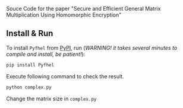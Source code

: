 Souce Code for the paper "Secure and Efficient General Matrix Multiplication Using Homomorphic Encryption"
## Install & Run
To install `Pyfhel` from [PyPI](https://pypi.org/project/Pyfhel/), run (*WARNING! it takes several minutes to compile and install, be patient!*):
```bash
pip install Pyfhel
```
Execute following command to check the result.
```bash
python complex.py
```
Change the matrix size in `complex.py`
